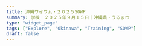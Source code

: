 ```yaml
---
title: 沖縄ワイワム・２０２５SOWP
summary: 学校｜２０２５年９月１５日｜沖縄県・うるま市
type: "widget_page"
tags: ["Explore", "Okinawa", "Training", "SOWP"]
draft: false
---
```

